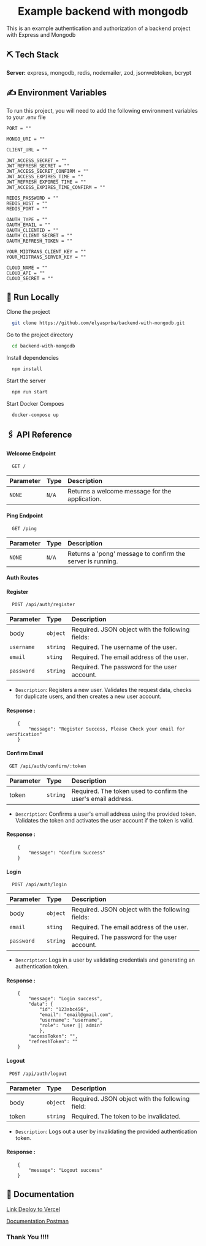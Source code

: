 <h1 align="center">Example backend with mongodb</h1>

This is an example authentication and authorization of a backend project with Express and Mongodb

## ⛏️ Tech Stack

**Server:** express, mongodb, redis, nodemailer, zod, jsonwebtoken, bcrypt

## ✍️ Environment Variables

To run this project, you will need to add the following environment variables to your .env file

```
PORT = ""

MONGO_URI = ""

CLIENT_URL = ""

JWT_ACCESS_SECRET = ""
JWT_REFRESH_SECRET = ""
JWT_ACCESS_SECRET_CONFIRM = ""
JWT_ACCESS_EXPIRES_TIME = ""
JWT_REFRESH_EXPIRES_TIME = ""
JWT_ACCESS_EXPIRES_TIME_CONFIRM = ""

REDIS_PASSWORD = ""
REDIS_HOST = ""
REDIS_PORT = ""

OAUTH_TYPE = ""
OAUTH_EMAIL = ""
OAUTH_CLIENTID = ""
OAUTH_CLIENT_SECRET = ""
OAUTH_REFRESH_TOKEN = ""

YOUR_MIDTRANS_CLIENT_KEY = ""
YOUR_MIDTRANS_SERVER_KEY = ""

CLOUD_NAME = ""
CLOUD_API = ""
CLOUD_SECRET = ""
```

## 📍 Run Locally

Clone the project

```bash
  git clone https://github.com/elyasprba/backend-with-mongodb.git
```

Go to the project directory

```bash
  cd backend-with-mongodb
```

Install dependencies

```bash
  npm install
```

Start the server

```bash
  npm run start
```

Start Docker Compoes 
```bash
  docker-compose up
```

## 🖇 API Reference

#### Welcome Endpoint

```http
  GET /
```

| Parameter | Type  | Description                                    |
| :-------- | :---- | :--------------------------------------------- |
| `NONE`    | `N/A` | Returns a welcome message for the application. |

#### Ping Endpoint

```http
  GET /ping
```

| Parameter | Type  | Description                                                |
| :-------- | :---- | :--------------------------------------------------------- |
| `NONE`    | `N/A` | Returns a 'pong' message to confirm the server is running. |

#### Auth Routes

#### Register

```http
  POST /api/auth/register
```

| Parameter  | Type     | Description                                      |
| :--------- | :------- | :----------------------------------------------- |
| body       | `object` | Required. JSON object with the following fields: |
| `username` | `string` | Required. The username of the user.              |
| `email`    | `sting`  | Required. The email address of the user.         |
| `password` | `string` | Required. The password for the user account.     |

- `Description`: Registers a new user. Validates the request data, checks for duplicate users, and then creates a new user account.

#### Response :

```
    {
        "message": "Register Success, Please Check your email for verification"
    }
```

#### Confirm Email

```http
 GET /api/auth/confirm/:token
```

| Parameter | Type     | Description                                                   |
| :-------- | :------- | :------------------------------------------------------------ |
| token     | `string` | Required. The token used to confirm the user's email address. |

- `Description`: Confirms a user's email address using the provided token. Validates the token and activates the user account if the token is valid.

#### Response :

```
    {
        "message": "Confirm Success"
    }
```

#### Login

```http
  POST /api/auth/login
```

| Parameter  | Type     | Description                                      |
| :--------- | :------- | :----------------------------------------------- |
| body       | `object` | Required. JSON object with the following fields: |
| `email`    | `sting`  | Required. The email address of the user.         |
| `password` | `string` | Required. The password for the user account.     |

- `Description`: Logs in a user by validating credentials and generating an authentication token.

#### Response :

```
    {
        "message": "Login success",
        "data": {
            "id": "123abc456",
            "email": "email@gmail.com",
            "username": "username",
            "role": "user || admin"
            },
        "accessToken": "",
        "refreshToken": ""
    }
```

#### Logout

```http
 POST /api/auth/logout
```

| Parameter | Type     | Description                                     |
| :-------- | :------- | :---------------------------------------------- |
| body      | `object` | Required. JSON object with the following field: |
| token     | `string` | Required. The token to be invalidated.          |

- `Description`: Logs out a user by invalidating the provided authentication token.

#### Response :

```
    {
        "message": "Logout success"
    }
```

## 📄 Documentation

[Link Deploy to Vercel](https://backend-mongodb-app.vercel.app/)

[Documentation Postman](https://documenter.getpostman.com/view/20120165/2sAXqngjwe)

### Thank You !!!!
